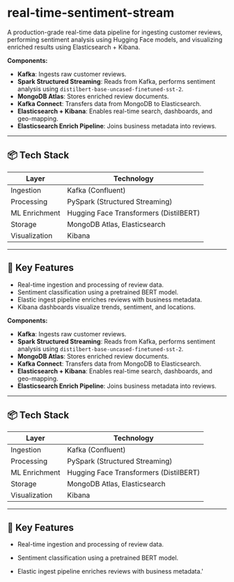 # real-time-sentiment-stream
A production-grade real-time data pipeline for ingesting customer reviews, performing sentiment analysis using Hugging Face models, and visualizing enriched results using Elasticsearch + Kibana.

**Components:**
- **Kafka**: Ingests raw customer reviews.
- **Spark Structured Streaming**: Reads from Kafka, performs sentiment analysis using `distilbert-base-uncased-finetuned-sst-2`.
- **MongoDB Atlas**: Stores enriched review documents.
- **Kafka Connect**: Transfers data from MongoDB to Elasticsearch.
- **Elasticsearch + Kibana**: Enables real-time search, dashboards, and geo-mapping.
- **Elasticsearch Enrich Pipeline**: Joins business metadata into reviews.

---

## 📦 Tech Stack

| Layer        | Technology                               |
|--------------|-------------------------------------------|
| Ingestion    | Kafka (Confluent)                         |
| Processing   | PySpark (Structured Streaming)            |
| ML Enrichment| Hugging Face Transformers (DistilBERT)    |
| Storage      | MongoDB Atlas, Elasticsearch              |
| Visualization| Kibana                                    |

---

## 🧪 Key Features

- Real-time ingestion and processing of review data.
- Sentiment classification using a pretrained BERT model.
- Elastic ingest pipeline enriches reviews with business metadata.
- Kibana dashboards visualize trends, sentiment, and locations.

**Components:**
- **Kafka**: Ingests raw customer reviews.
- **Spark Structured Streaming**: Reads from Kafka, performs sentiment analysis using `distilbert-base-uncased-finetuned-sst-2`.
- **MongoDB Atlas**: Stores enriched review documents.
- **Kafka Connect**: Transfers data from MongoDB to Elasticsearch.
- **Elasticsearch + Kibana**: Enables real-time search, dashboards, and geo-mapping.
- **Elasticsearch Enrich Pipeline**: Joins business metadata into reviews.

---

## 📦 Tech Stack

| Layer        | Technology                               |
|--------------|-------------------------------------------|
| Ingestion    | Kafka (Confluent)                         |
| Processing   | PySpark (Structured Streaming)            |
| ML Enrichment| Hugging Face Transformers (DistilBERT)    |
| Storage      | MongoDB Atlas, Elasticsearch              |
| Visualization| Kibana                                    |

---

## 🧪 Key Features

- Real-time ingestion and processing of review data.
- Sentiment classification using a pretrained BERT model.

- Elastic ingest pipeline enriches reviews with business metadata.'


